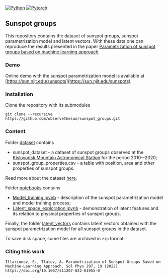[![Python](https://img.shields.io/badge/python-3670A0?style=for-the-badge&logo=python&logoColor=ffdd54)](https://python.org)
[![Pytorch](https://img.shields.io/badge/PyTorch-%23EE4C2C.svg?style=for-the-badge&logo=PyTorch&logoColor=white)](https://pytorch.org)

## Sunspot groups

This repository contains the dataset of sunspot groups, sunspot parametrization model and latent vectors. With these data one can reproduce the results presented in the paper [Parametrization of sunspot groups based on machine learning approach](https://link.springer.com/article/10.1007/s11207-022-01955-0).

### Demo

Online demo with the sunspot parametrization model is available at
[https://sun.njit.edu/sunspots](https://sun.njit.edu/sunspots)

### Installation

Clone the repository with its submodules
```
git clone --recursive https://github.com/observethesun/sunspot_groups.git
```

### Content

Folder [dataset](./dataset) contains 
* sunspot_dataset - a dataset of sunspot groups observed at the [Kislovodsk Mountain Astronomical Station](http://en.solarstation.ru/) for the period 2010--2020;
* sunspot_group_properties.csv - a table with position, area and other properties of sunspot groups.

Read more about the dataset [here](./dataset/README.md).

Folder [notebooks](./notebooks) contains 
* [Model_training.ipynb](./notebooks/1.Model_training.ipynb) - description of the sunspot parametrization model and model training process;
* [Latent_space_exploration.ipynb](./notebooks/2.Latent_space_exploration.ipynb) - demonstration of latent features and its relation to physical properties of sunspot groups.

Finally, the folder [latent_vectors](./latent_vectors) contains latent vectors obtained with the sunspot parametrization model for all sunspot groups in the dataset.

To save disk space, some files are archived in `zip` format.

### Citing this work

```
Illarionov, E., Tlatov, A. Parametrization of Sunspot Groups Based on Machine-Learning Approach. Sol Phys 297, 19 (2022). https://doi.org/10.1007/s11207-022-01955-0
```
